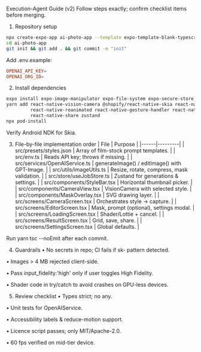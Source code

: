 Execution-Agent Guide (v2)
Follow steps exactly; confirm checklist items before merging.

1. Repository setup
```bash
npx create-expo-app ai-photo-app --template expo-template-blank-typescript
cd ai-photo-app
git init && git add . && git commit -m "init"
```
Add .env.example:
```makefile
OPENAI_API_KEY=
OPENAI_ORG_ID=
```

2. Install dependencies
```bash
expo install expo-image-manipulator expo-file-system expo-secure-store lottie-react-native
yarn add react-native-vision-camera @shopify/react-native-skia react-native-openai \
         react-native-reanimated react-native-gesture-handler react-native-svg \
         react-native-share zustand
npx pod-install
```
Verify Android NDK for Skia.

3. File-by-file implementation order
| File | Purpose |
|------|---------|
| src/presets/styles.json | Array of film-stock prompt templates. |
| src/env.ts | Reads API key; throws if missing. |
| src/services/OpenAIService.ts | generateImage() / editImage() with GPT-Image. |
| src/utils/imageUtils.ts | Resize, rotate, compress, mask validation. |
| src/store/useJobStore.ts | Zustand for generations & settings. |
| src/components/StyleBar.tsx | Horizontal thumbnail picker. |
| src/components/CameraView.tsx | VisionCamera with selected style. |
| src/components/MaskOverlay.tsx | SVG drawing layer. |
| src/screens/CameraScreen.tsx | Orchestrates style → capture. |
| src/screens/EditorScreen.tsx | Mask, prompt (optional), settings modal. |
| src/screens/LoadingScreen.tsx | Shader/Lottie + cancel. |
| src/screens/ResultScreen.tsx | Grid, save, share. |
| src/screens/SettingsScreen.tsx | Global defaults. |

Run yarn tsc --noEmit after each commit.

4. Guardrails
• No secrets in repo; CI fails if sk- pattern detected.

• Images > 4 MB rejected client-side.

• Pass input_fidelity:'high' only if user toggles High Fidelity.

• Shader code in try/catch to avoid crashes on GPU-less devices.

5. Review checklist
• Types strict; no any.

• Unit tests for OpenAIService.

• Accessibility labels & reduce-motion support.

• Licence script passes; only MIT/Apache-2.0.

• 60 fps verified on mid-tier device. 
